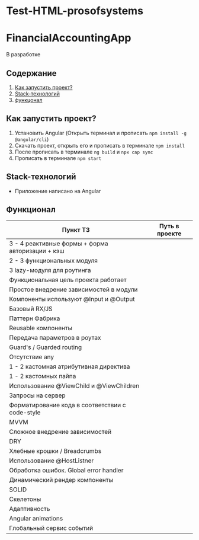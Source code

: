 # Test-HTML-prosofsystems
# FinancialAccountingApp
В разработке

## Содержание

1. <a href = "#start">Как запустить проект?</a>
2. <a href = "#stack">Stack-технологий</a>
3. <a href = "#technical_assignment">функцонал</a>
  
<a name = start></a>
## Как запустить проект?
  1. Установить Angular (Открыть терминал и прописать `npm install -g @angular/cli`)
  2. Скачать проект, открыть его и прописать в терминале `npm install`
  3. После прописать в терминале `ng build` и `npx cap sync`
  4. Прописать в терминале `npm start`
  
<a name = stack></a>  
## Stack-технологий
- Приложение написано на Angular
 
<a name = technical_assignment></a>
## Функционал

| Пункт ТЗ | Путь в проекте  |
| ------- | --- |
| 3 - 4 реактивные формы + форма авторизации + кэш |  |
| 2 - 3 функциональных модуля |  |
| 3 lazy-модуля для роутинга |  |
| Функциональная цель проекта работает |  |
| Простое внедрение зависимостей в модули |  |
| Компоненты используют @Input и @Output |  |
| Базовый RX/JS |  |
| Паттерн Фабрика |  |
| Reusable компоненты |  |
| Передача параметров в роутах |  |
| Guard's / Guarded routing |  |
| Отсутствие any |  |
| 1 - 2 кастомная атрибутивная директива |  |
| 1 - 2 кастомных пайпа |  |
| Использование @ViewChild и @ViewChildren |  |
| Запросы на сервер |  |
| Форматирование кода в соответствии с code-style |  |
| MVVM |  |
| Сложное внедрение зависимостей |  |
| DRY |  |
| Хлебные крошки / Breadcrumbs |  |
| Использование @HostListner |  |
| Обработка ошибок. Global error handler |  |
| Динамический рендер компоненты |  |
| SOLID |  |
| Скелетоны |  |
| Адаптивность |  |
| Angular animations |  |
| Глобальный сервис событий |  |
